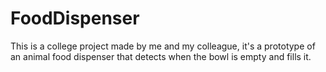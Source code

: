# FoodDispenser

This is a college project made by me and my colleague, it's a prototype of an animal food dispenser that detects when the bowl is empty and fills it.
